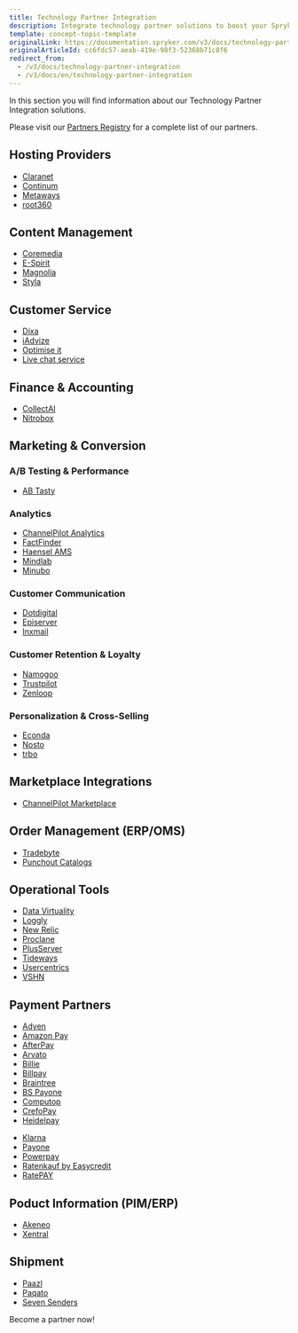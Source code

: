 ```yaml
---
title: Technology Partner Integration
description: Integrate technology partner solutions to boost your Spryker project performance.
template: concept-topic-template
originalLink: https://documentation.spryker.com/v3/docs/technology-partner-integration
originalArticleId: cc6fdc57-aeab-419e-98f3-52368b71c8f6
redirect_from:
  - /v3/docs/technology-partner-integration
  - /v3/docs/en/technology-partner-integration
---
```


In this section you will find information about our Technology Partner Integration solutions.

Please visit our [Partners Registry](https://spryker.com/find-a-partner/) for a complete list of our partners.

##  Hosting Providers

* [Claranet](/docs/scos/dev/technology-partners/201907.0/hosting-providers/claranet.html)
* [Continum](/docs/scos/dev/technology-partners/201907.0/hosting-providers/continum.html)
* [Metaways](/docs/scos/dev/technology-partners/201907.0/hosting-providers/metaways.html)
* [root360](/docs/scos/dev/technology-partners/201907.0/hosting-providers/root-360.html)


## Content Management

<!--* [Censhare](/docs/scos/dev/technology-partners/201907.0/content-management/censhare.html)-->
* [Coremedia](/docs/scos/dev/technology-partners/201907.0/content-management/coremedia.html)
* [E-Spirit](/docs/scos/dev/technology-partners/201907.0/content-management/e-spirit.html)
* [Magnolia](/docs/scos/dev/technology-partners/201907.0/content-management/magnolia.html)
* [Styla](/docs/scos/dev/technology-partners/201907.0/content-management/styla.html)

## Customer Service

* [Dixa](/docs/scos/dev/technology-partners/201907.0/customer-service/dixa.html)
* [iAdvize](/docs/scos/dev/technology-partners/201907.0/customer-service/iadvize.html)
* [Optimise it](/docs/scos/dev/technology-partners/201907.0/customer-service/optimise-it.html)
* [Live chat service](/docs/scos/dev/technology-partners/201907.0/customer-service/live-chat-service.html)

## Finance & Accounting

* [CollectAI](/docs/scos/dev/technology-partners/201907.0/finance-and-accounting/collectai.html)
* [Nitrobox](/docs/scos/dev/technology-partners/201907.0/finance-and-accounting/nitrobox.html)

## Marketing & Conversion
### A/B Testing & Performance

* [AB Tasty](/docs/scos/dev/technology-partners/201907.0/marketing-and-conversion/ab-testing-and-performance/ab-tasty.html)
<!--* [Baqend](/docs/scos/dev/technology-partners/201907.0/marketing-and-conversion/ab-testing-and-performance/baqend.html)-->

### Analytics

* [ChannelPilot Analytics](/docs/scos/dev/technology-partners/201907.0/marketing-and-conversion/analytics/channelpilot-analytics.html)
* [FactFinder](/docs/scos/dev/technology-partners/201907.0/marketing-and-conversion/analytics/fact-finder/fact-finder.html)
* [Haensel AMS](/docs/scos/dev/technology-partners/201907.0/marketing-and-conversion/analytics/haensel-ams.html)
* [Mindlab](/docs/scos/dev/technology-partners/201907.0/marketing-and-conversion/analytics/mindlab.html)
* [Minubo](/docs/scos/dev/technology-partners/201907.0/marketing-and-conversion/analytics/minubo.html)

### Customer Communication

* [Dotdigital](/docs/scos/dev/technology-partners/201907.0/marketing-and-conversion/customer-communication/dotdigital.html)
* [Episerver](/docs/scos/dev/technology-partners/201907.0/marketing-and-conversion/customer-communication/episerver/episerver.html)
* [Inxmail](/docs/scos/dev/technology-partners/201907.0/marketing-and-conversion/customer-communication/inxmail.html)

### Customer Retention & Loyalty

* [Namogoo](/docs/scos/dev/technology-partners/201907.0/marketing-and-conversion/customer-retention-and-loyalty/namogoo.html) 
* [Trustpilot](/docs/scos/dev/technology-partners/201907.0/marketing-and-conversion/customer-retention-and-loyalty/trustpilot.html)
* [Zenloop](/docs/scos/dev/technology-partners/201907.0/marketing-and-conversion/customer-retention-and-loyalty/zenloop.html)

### Personalization & Cross-Selling

<!--* [8Select](/docs/scos/dev/technology-partners/201907.0/marketing-and-conversion/personalization-and-cross-selling/8select.html)-->
<!--* [Contentserv](https://documentation.spryker.com/v3/docs/)-->
* [Econda](https://documentation.spryker.com/v3/docs/econda)
* [Nosto](https://documentation.spryker.com/v3/docs/nosto)
* [trbo](https://documentation.spryker.com/v3/docs/trbo)

## Marketplace Integrations

* [ChannelPilot Marketplace](https://documentation.spryker.com/v3/docs/channelpilot)

## Order Management (ERP/OMS)

* [Tradebyte](https://documentation.spryker.com/v3/docs/tradebyte)
* [Punchout Catalogs](https://documentation.spryker.com/v3/docs/punchout-catalogs)

## Operational Tools

<!--* [Common Solutions](https://documentation.spryker.com/v3/docs/common-solutions)-->
* [Data Virtuality](https://documentation.spryker.com/v3/docs/datavirtuality)
* [Loggly](https://documentation.spryker.com/v3/docs/loggly-queue)
* [New Relic](https://documentation.spryker.com/v3/docs/new-relic)
* [Proclane](https://documentation.spryker.com/v3/docs/proclane)
* [PlusServer](https://documentation.spryker.com/v3/docs/plusserver)
* [Tideways](https://documentation.spryker.com/v3/docs/tideways)
* [Usercentrics](https://documentation.spryker.com/v3/docs/usercentrics)
* [VSHN](https://documentation.spryker.com/v3/docs/vshn)
<!--* [Mindcurv](https://documentation.spryker.com/v3/docs/mindcurv)-->
<!--* [Shopmacher](https://documentation.spryker.com/v3/docs/shopmacher)-->


## Payment Partners

* [Adyen](https://documentation.spryker.com/v3/docs/adyen)
* [Amazon Pay](https://documentation.spryker.com/v3/docs/amazon-pay)
* [AfterPay](https://documentation.spryker.com/v3/docs/afterpay)
* [Arvato](https://documentation.spryker.com/v3/docs/arvato)
* [Billie](https://documentation.spryker.com/v3/docs/billie)
* [Billpay](https://documentation.spryker.com/v3/docs/billpay) 
* [Braintree](https://documentation.spryker.com/v3/docs/braintree)
* [BS Payone](https://documentation.spryker.com/v3/docs/payone-v1-1)
* [Computop](https://documentation.spryker.com/v3/docs/computop)
* [CrefoPay](https://documentation.spryker.com/v3/docs/crefopay)
* [Heidelpay](https://documentation.spryker.com/v3/docs/heidelpay)
<!--* [Informa Solutions](https://documentation.spryker.com/v3/docs/informa-solutions)-->
* [Klarna](https://documentation.spryker.com/v3/docs/klarna)
* [Payone](https://documentation.spryker.com/v3/docs/payolution)
* [Powerpay](https://documentation.spryker.com/v3/docs/powerpay)
* [Ratenkauf by Easycredit](https://documentation.spryker.com/v3/docs/ratenkauf-by-easycredit)
* [RatePAY](https://documentation.spryker.com/v3/docs/ratepay)

 ## Poduct Information (PIM/ERP)

* [Akeneo](https://documentation.spryker.com/v3/docs/akeneo)
* [Xentral](https://documentation.spryker.com/v3/docs/xentral)
<!--* [Censhare](https://documentation.spryker.com/v3/docs/)-->
<!--* [Contentserv](https://documentation.spryker.com/v3/docs/contentserv)-->
<!--* [Tradebyte](https://documentation.spryker.com/v3/docs/tradebyte)-->

 ## Shipment

* [Paazl](https://documentation.spryker.com/v3/docs/paazl) 
* [Paqato](https://documentation.spryker.com/v3/docs/paqato)
* [Seven Senders](https://documentation.spryker.com/v3/docs/sevensenders)

Become a partner now!
